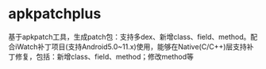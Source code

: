 # apkpatchplus
基于apkpatch工具，生成patch包：支持多dex、新增class、field、method。配合iWatch补丁项目(支持Android5.0~11.x)使用，能够在Native(C/C++)层支持补丁修复，包括：新增class、field、method；修改method等
